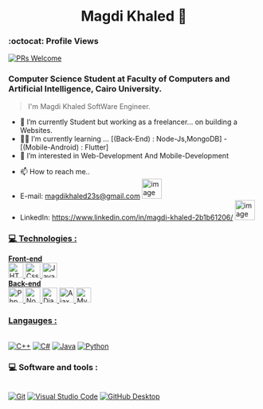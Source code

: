 
<!--
**Magdi-khaled/Magdi-Khaled** is a ✨ _special_ ✨ repository because its `README.md` (this file) appears on your GitHub profile.

Here are some ideas to get you started:

- 🔭 I’m currently working on ...
- 🌱 I’m currently learning ...
- 👯 I’m looking to collaborate on ...
- 🤔 I’m looking for help with ...
- 💬 Ask me about ...
- 📫 How to reach me: ...
- 😄 Pronouns: ...
- ⚡ Fun fact: ...
-->
<h1 align = 'center'>Magdi Khaled 👋</h1>

### :octocat: Profile Views

[![PRs Welcome](https://komarev.com/ghpvc/?username=Magdi-khaled&label=Profile%20views&color=0e75b6&style=flat)](https://github.com/Magdi-khaled)
### Computer Science Student at Faculty of Computers and Artificial Intelligence, Cairo University.

> I'm Magdi Khaled SoftWare Engineer.

- 🔭 I’m currently Student but working as a freelancer... on building a Websites.
- 👨‍💻  I’m currently learning ... [(Back-End) : Node-Js,MongoDB] - [(Mobile-Android) : Flutter]
- 👀 I’m interested in Web-Development And Mobile-Development
<!-- - 🎯 Pesonal Portfolio Website: [Portfolio](https://larrymahumot.github.io/) -->
- 📫 How to reach me..
-  E-mail: magdikhaled23s@gmail.com
<a target="_blank" rel="noopener noreferrer nofollow" href="mailto: magdikhaled23s@gmail.com"><img src="https://user-images.githubusercontent.com/112272836/215079596-072098c2-d4b9-44ff-a327-489ca029aa75.png" alt="image" style="max-width: 100%;width:40px;height:40px;"></a>
- LinkedIn: https://www.linkedin.com/in/magdi-khaled-2b1b61206/
<a target="_blank" rel="noopener noreferrer nofollow" href="https://www.linkedin.com/in/magdi-khaled-2b1b61206/"><img src="https://user-images.githubusercontent.com/112272836/215079502-3d1bf17f-345f-48b0-8276-ff1a1e370742.png" alt="image" style="max-width: 100%;width:40px;height:40px;">

### 💻 Technologies :
   <div style="margin-left=25px;">
        <div>
        <h4 style="padding:0;margin:0;">Front-end</h4>
         <img width="30px" title = "HTML" src="https://cdn.jsdelivr.net/gh/devicons/devicon/icons/html5/html5-original.svg" /> 
         <img width="30px" title = "Css/Css3" src="https://cdn.jsdelivr.net/gh/devicons/devicon/icons/css3/css3-plain.svg" /> 
         <img width="30px" title = "Java-Script" src="https://cdn.jsdelivr.net/gh/devicons/devicon/icons/javascript/javascript-original.svg" />
         </div>
        <div>
            <h4 style="padding:0;margin:0;">Back-end</h4>
            <img width="30px" title = "Php" src="https://cdn.jsdelivr.net/gh/devicons/devicon/icons/php/php-original.svg" />
            <img width="30px" title = "Node-Js" src="https://cdn.jsdelivr.net/gh/devicons/devicon/icons/nodejs/nodejs-original.svg" />
            <img width="30px" title = "Django" src="">
            <img width="30px" title = "Ajax" src="">
            <img width="30px" title = "MySql" src="">
        </div>
        <div>
    </div>
   
### Langauges :
   <p>
      <br>
      <a href="#"><img alt="C++" src=""></a>
      <a href="#"><img alt="C#" src=""></a>
      <a href="#"><img alt="Java" src="https://user-images.githubusercontent.com/25181517/117201156-9a724800-adec-11eb-9a9d-3cd0f67da4bc.png"></a>
      <a href="#"><img alt="Python" src="[[[https://img.shields.io/badge/Git-F05033.svg?logo=git&logoColor=white](https://fontawesome.com/icons/python?f=brands&s=solid&pc=%23e4c944)](https://icons8.com/icon/13441/python)](https://upload.wikimedia.org/wikipedia/commons/c/c3/Python-logo-notext.svg)"></a>

   </p>
      
### 💻 Software and tools :
   <p>
      <br>
      <a href="#"><img alt="Git" src="https://img.shields.io/badge/Git-F05033.svg?logo=git&logoColor=white"></a>
      <a href="#"><img alt="Visual Studio Code" src="https://img.shields.io/badge/Visual%20Studio%20Code-0078d7.svg?logo=visual-studio-code&logoColor=white"></a>
      <a href="#"><img alt="GitHub Desktop" src="https://img.shields.io/badge/GitHub%20Desktop-8034A9.svg?logo=github&logoColor=white"></a>
   </p>
     
